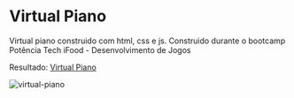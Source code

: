 
# Virtual Piano
Virtual piano construido com html, css e js.
Construido durante o bootcamp Potência Tech iFood - Desenvolvimento de Jogos

Resultado: [Virtual Piano](https://felipeln-virtual-piano.vercel.app/)

![virtual-piano](https://i.imgur.com/DugVi8G.gif)


